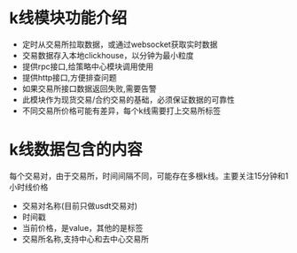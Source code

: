 # k线模块功能介绍

* 定时从交易所拉取数据，或通过websocket获取实时数据
* 交易数据存入本地clickhouse，以分钟为最小粒度
* 提供rpc接口,给策略中心模块调用使用
* 提供http接口,方便排查问题
* 如果交易所接口数据返回失败,需要告警
* 此模块作为现货交易/合约交易的基础，必须保证数据的可靠性
* 不同交易所价格可能有差异，每个k线需要打上交易所标签

# k线数据包含的内容
每个交易对，由于交易所，时间间隔不同，可能存在多根k线。主要关注15分钟和1小时线价格
* 交易对名称(目前只做usdt交易对)
* 时间戳
* 当前价格，是value，其他的是标签
* 交易所名称,支持中心和去中心交易所